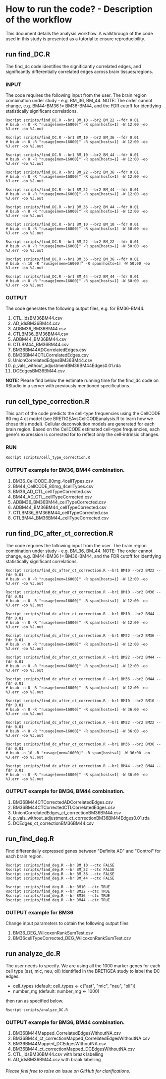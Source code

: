 # How to run the code? - Description of the workflow

This document details the analysis workflow. A walkthrough of the code used in this study is presented as a tutorial to ensure reproducibility.

## run find_DC.R

The find_dc code identifies the significantly correlated edges, and significantly differentially correlated edges across brain tissues/regions.

### INPUT
The code requires the following input from the user. The brain region combination under study - e.g. BM_36, BM_44. NOTE: The order cannot change, e.g. BM44-BM36 != BM36-BM44, and the FDR cutoff for identfying statistically significant correlations.

```
Rscript scripts/find_DC.R --br1 BM_10 --br2 BM_22 --fdr 0.01
# bsub -n 8 -R "rusage[mem=16000]" -R span[hosts=1] -W 12:00 -eo %J.err -oo %J.out

Rscript scripts/find_DC.R --br1 BM_10 --br2 BM_36 --fdr 0.01
# bsub -n 8 -R "rusage[mem=16000]" -R span[hosts=1] -W 12:00 -eo %J.err -oo %J.out

Rscript scripts/find_DC.R --br1 BM_10 --br2 BM_44 --fdr 0.01
# bsub -n 8 -R "rusage[mem=16000]" -R span[hosts=1] -W 12:00 -eo %J.err -oo %J.out

Rscript scripts/find_DC.R --br1 BM_22 --br2 BM_36 --fdr 0.01
# bsub -n 8 -R "rusage[mem=16000]" -R span[hosts=1] -W 12:00 -eo %J.err -oo %J.out

Rscript scripts/find_DC.R --br1 BM_22 --br2 BM_44 --fdr 0.01
# bsub -n 8 -R "rusage[mem=16000]" -R span[hosts=1] -W 12:00 -eo %J.err -oo %J.out

Rscript scripts/find_DC.R --br1 BM_36 --br2 BM_44 --fdr 0.01
# bsub -n 8 -R "rusage[mem=16000]" -R span[hosts=1] -W 12:00 -eo %J.err -oo %J.out

Rscript scripts/find_DC.R --br1 BM_10 --br2 BM_10 --fdr 0.01
# bsub -n 8 -R "rusage[mem=16000]" -R span[hosts=1] -W 50:00 -eo %J.err -oo %J.out

Rscript scripts/find_DC.R --br1 BM_22 --br2 BM_22 --fdr 0.01
# bsub -n 8 -R "rusage[mem=16000]" -R span[hosts=1] -W 50:00 -eo %J.err -oo %J.out

Rscript scripts/find_DC.R --br1 BM_36 --br2 BM_36 --fdr 0.01
# bsub -n 10 -R "rusage[mem=16000]" -R span[hosts=1] -W 50:00 -eo %J.err -oo %J.out

Rscript scripts/find_DC.R --br1 BM_44 --br2 BM_44 --fdr 0.01
# bsub -n 8 -R "rusage[mem=16000]" -R span[hosts=1] -W 60:00 -eo %J.err -oo %J.out
```

### OUTPUT
The code generates the following output files, e.g. for BM36-BM44.
1. CTL_idsBM36BM44.csv
2. AD_idsBM36BM44.csv
3. ADBM36_BM36BM44.csv
4. CTLBM36_BM36BM44.csv
5. ADBM44_BM36BM44.csv
6. CTLBM44_BM36BM44.csv
7. BM36BM44ADCorrelatedEdges.csv
8. BM36BM44CTLCorrelatedEdges.csv
9. UnionCorrelatedEdgesBM36BM44.csv
10. p_vals_without_adjustmentBM36BM44Edges0.01.rda
11. DCEdgesBM36BM44.csv

**NOTE:** Please find below the estimate running time for the find_dc code on RStudio in a server with previously mentioned specifications.

## run cell_type_correction.R

This part of the code predicts the cell-type frequencies using the CellCODE 80 mg 4 ct model (see BRETIGEAvsCellCODEanalysis.R to learn how we chose this model). Cellular deconvolution models are generated for each brain region. Based on the CellCODE estimated cell-type frequencies, each gene's expression is corrected for to reflect only the cell-intrinsic changes.

### RUN
```{r}
Rscript scripts/cell_type_correction.R
```

### OUTPUT example for BM36, BM44 combination.

1. BM36_CellCODE_80mg_4cellTypes.csv
2. BM44_CellCODE_80mg_4cellTypes.csv
3. BM36_AD_CTL_cellTypeCorrected.csv
4. BM44_AD_CTL_cellTypeCorrected.csv
5. ADBM36_BM36BM44_cellTypeCorrected.csv
6. ADBM44_BM36BM44_cellTypeCorrected.csv
7. CTLBM36_BM36BM44_cellTypeCorrected.csv
8. CTLBM44_BM36BM44_cellTypeCorrected.csv

## run find_DC_after_ct_correction.R

The code requires the following input from the user. The brain region combination under study - e.g. BM_36, BM_44. NOTE: The order cannot change, e.g. BM44-BM36 != BM36-BM44, and the FDR cutoff for identfying statistically significant correlations.

```
Rscript scripts/find_dc_after_ct_correction.R --br1 BM10 --br2 BM22 --fdr 0.01
# bsub -n 8 -R "rusage[mem=16000]" -R span[hosts=1] -W 12:00 -eo %J.err -oo %J.out

Rscript scripts/find_dc_after_ct_correction.R --br1 BM10 --br2 BM36 --fdr 0.01
# bsub -n 8 -R "rusage[mem=16000]" -R span[hosts=1] -W 12:00 -eo %J.err -oo %J.out

Rscript scripts/find_dc_after_ct_correction.R --br1 BM10 --br2 BM44 --fdr 0.01
# bsub -n 8 -R "rusage[mem=16000]" -R span[hosts=1] -W 12:00 -eo %J.err -oo %J.out

Rscript scripts/find_dc_after_ct_correction.R --br1 BM22 --br2 BM36 --fdr 0.01
# bsub -n 8 -R "rusage[mem=16000]" -R span[hosts=1] -W 12:00 -eo %J.err -oo %J.out

Rscript scripts/find_dc_after_ct_correction.R --br1 BM22 --br2 BM44 --fdr 0.01
# bsub -n 8 -R "rusage[mem=16000]" -R span[hosts=1] -W 12:00 -eo %J.err -oo %J.out

Rscript scripts/find_dc_after_ct_correction.R --br1 BM36 --br2 BM44 --fdr 0.01
# bsub -n 8 -R "rusage[mem=16000]" -R span[hosts=1] -W 12:00 -eo %J.err -oo %J.out

Rscript scripts/find_dc_after_ct_correction.R --br1 BM10 --br2 BM10 --fdr 0.01
# bsub -n 8 -R "rusage[mem=16000]" -R span[hosts=1] -W 36:00 -eo %J.err -oo %J.out

Rscript scripts/find_dc_after_ct_correction.R --br1 BM22 --br2 BM22 --fdr 0.01
# bsub -n 8 -R "rusage[mem=16000]" -R span[hosts=1] -W 36:00 -eo %J.err -oo %J.out

Rscript scripts/find_dc_after_ct_correction.R --br1 BM36 --br2 BM36 --fdr 0.01
# bsub -n 10 -R "rusage[mem=16000]" -R span[hosts=1] -W 36:00 -eo %J.err -oo %J.out

Rscript scripts/find_dc_after_ct_correction.R --br1 BM44 --br2 BM44 --fdr 0.01
# bsub -n 8 -R "rusage[mem=16000]" -R span[hosts=1] -W 36:00 -eo %J.err -oo %J.out
```

### OUTPUT example for BM36, BM44 combination.

1. BM36BM44CTCorrectedADCorrelatedEdges.csv
2. BM36BM44CTCorrectedCTLCorrelatedEdges.csv
3. UnionCorrelatedEdges_ct_correctionBM36BM44.csv
4. p_vals_without_adjustment_ct_correctionBM36BM44Edges0.01.rda
5. DCEdges_ct_correctionBM36BM44.csv

## run_find_deg.R
Find differentially expressed genes between "Definite AD" and "Control" for each brain region.

```
Rscript scripts/find_deg.R --br BM_10 --ctc FALSE
Rscript scripts/find_deg.R --br BM_22 --ctc FALSE
Rscript scripts/find_deg.R --br BM_36 --ctc FALSE
Rscript scripts/find_deg.R --br BM_44 --ctc FALSE

Rscript scripts/find_deg.R --br BM10 --ctc TRUE
Rscript scripts/find_deg.R --br BM22 --ctc TRUE
Rscript scripts/find_deg.R --br BM36 --ctc TRUE
Rscript scripts/find_deg.R --br BM44 --ctc TRUE
```
### OUTPUT example for BM36

Change input parameters to obtain the following output files
1. BM36_DEG_WilcoxonRankSumTest.csv
2. BM36cellTypeCorrected_DEG_WilcoxonRankSumTest.csv

## run analyze_dc.R

The user needs to specify. We are using all the 1000 marker genes for each cell type (ast, mic, neu, oli) identified in the BRETIGEA study to label the DC edges.

* cell_types (default: cell_types <- c("ast", "mic", "neu", "oli"))
* number_mg  (default: number_mg <- 1000)

then run as specified below.

```
Rscript scripts/analyze_DC.R
```

### OUTPUT example for BM36, BM44 combination.

1. BM36BM44Mapped_CorrelatedEdgesWithoutNA.csv
2. BM36BM44_ct_correctionMapped_CorrelatedEdgesWithoutNA.csv
3. BM36BM44Mapped_DCEdgesWithoutNA.csv
4. BM36BM44_ct_correctionMapped_DCEdgesWithoutNA.csv
5. CTL_idsBM36BM44.csv with braak labelling
6. AD_idsBM36BM44.csv with braak labelling

###### Please feel free to raise an issue on GitHub for clarifications.
